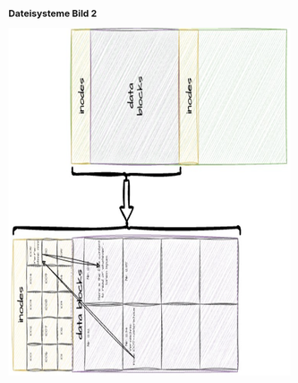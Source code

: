 ### Dateisysteme Bild 2

<img src="images/hd-chart-fs-structure-02.png" style="height: 620px;aspect-ratio:auto;" />